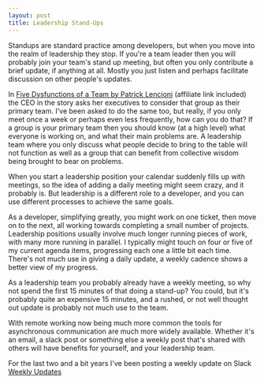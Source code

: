 ```yaml
---
layout: post
title: Leadership Stand-Ups
---
```

Standups are standard practice among developers, but when you move into the realm of leadership
they stop. If you're a team leader then you will probably join your team's stand up meeting, but
often you only contribute a brief update, if anything at all. Mostly you just listen and perhaps
facilitate discussion on other people's updates.

In [Five Dysfunctions of a Team by Patrick Lencioni](https://amzn.to/3k5qrUC) (affiliate link included)
the CEO in the story asks her executives to consider that group as their primary team. I've been asked
to do the same too, but really, if you only meet once a week or perhaps even less frequently, how can you
do that? If a group is your primary team then you should know (at a high level) what everyone is
working on, and what their main problems are. A leadership team where you only discuss what people decide
to bring to the table will not function as well as a group that can benefit from collective wisdom being
brought to bear on problems.

When you start a leadership position your calendar suddenly fills up with meetings, so the idea of adding
a daily meeting might seem crazy, and it probably is. But leadership is a different role to a developer, and
you can use different processes to achieve the same goals.

As a developer, simplifying greatly, you might work on one ticket, then move on to the next, all working towards
completing a small number of projects. Leadership positions usually involve much longer running pieces of work,
with many more running in parallel. I typically might touch on four or five of my current agenda items, progressing
each one a little bit each time. There's not much use in giving a daily update, a weekly cadence shows a
better view of my progress.

As a leadership team you probably already have a weekly meeting, so why not spend the first 15 minutes of that
doing a stand-up? You could, but it's probably quite an expensive 15 minutes, and a rushed, or not well thought
out update is probably not much use to the team.

With remote working now being much more common the tools for asynchronous communication are much more widely available.
Whether it's an email, a slack post or something else a weekly post that's shared with others will have benefits
for yourself, and your leadership team.

For the last two and a bit years I've been posting a weekly update on Slack
[Weekly Updates](https://lethain.com/weekly-updates/)

